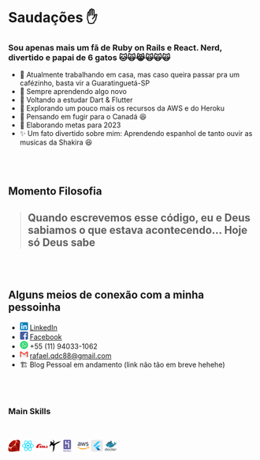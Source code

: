 # Saudações ✋

### Sou apenas mais um fã de Ruby on Rails e React. Nerd, divertido e papai de 6 gatos 🐱🙀😹🙀🙀🙀
- 🏡 Atualmente trabalhando em casa, mas caso queira passar pra um cafézinho, basta vir a Guaratinguetá-SP
- 🌳 Sempre aprendendo algo novo
- 🧪 Voltando a estudar Dart & Flutter
- 🧭 Explorando um pouco mais os recursos da AWS e do Heroku
- 🍁 Pensando em fugir para o Canadá 😆
- 👥 Elaborando metas para 2023
- ✨ Um fato divertido sobre mim: Aprendendo espanhol de tanto ouvir as musicas da Shakira 😆

<br /><br />

## Momento Filosofia
>## Quando escrevemos esse código, eu e Deus sabiamos o que estava acontecendo... Hoje só Deus sabe

<br /><br />
## Alguns meios de conexão com a minha pessoinha

* ![Markdown Linkedin](linkedin.png) [LinkedIn](https://www.linkedin.com/in/rafael-queiroz-0074a4139/)
* ![Markdown Facebook](facebook.png) [Facebook](https://www.facebook.com/rafael.queiroz.castro/)
* ![Markdown Whatsapp](whatsapp.png) +55 (11) 94033-1062
* ![Markdown Gmail](gmail.png) rafael.qdc88@gmail.com
* 🏗️ Blog Pessoal em andamento (link não tão em breve hehehe)

<br /><br />

### Main Skills

<br />

![Markdown Ruby](ruby_24x24.png) 
![Markdown React](react.png) 
![Markdown Rails](rails.png) 
![Markdown Sidekiq](sidekiq.png) 
![Markdown Heroku](heroku.png) 
![Markdown AWS](aws.png) 
![Markdown Flutter](flutter.png) 
![Markdown Docker](docker.png) 
